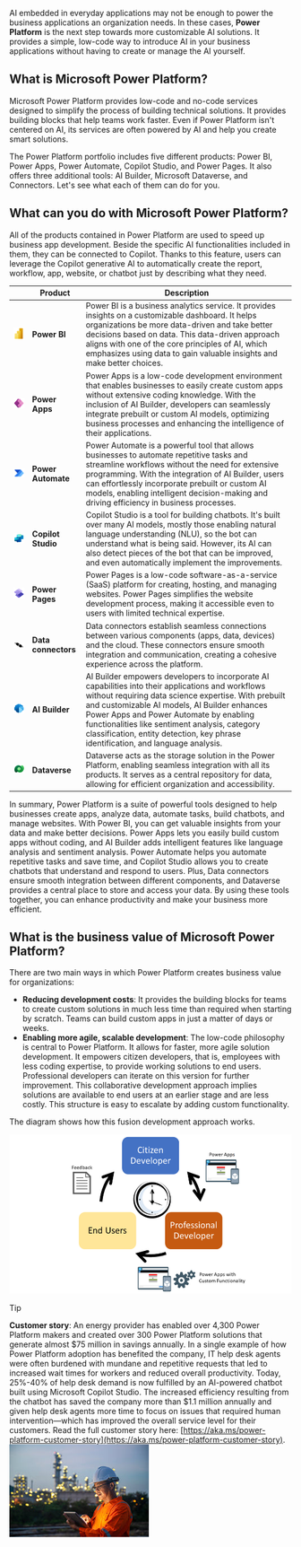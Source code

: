 AI embedded in everyday applications may not be enough to power the business applications an organization needs. In these cases, **Power Platform** is the next step towards more customizable AI solutions. It provides a simple, low-code way to introduce AI in your business applications without having to create or manage the AI yourself.

## What is Microsoft Power Platform?

Microsoft Power Platform provides low-code and no-code services designed to simplify the process of building technical solutions. It provides building blocks that help teams work faster. Even if Power Platform isn't centered on AI, its services are often powered by AI and help you create smart solutions.

The Power Platform portfolio includes five different products: Power BI, Power Apps, Power Automate, Copilot Studio, and Power Pages. It also offers three additional tools: AI Builder, Microsoft Dataverse, and Connectors. Let's see what each of them can do for you.

## What can you do with Microsoft Power Platform?

All of the products contained in Power Platform are used to speed up business app development. Beside the specific AI functionalities included in them, they can be connected to Copilot. Thanks to this feature, users can leverage the Copilot generative AI to automatically create the report, workflow, app, website, or chatbot just by describing what they need.

||**Product**|**Description**|
|-|-|-|
|![Image of Power BI logo.](../media/power-bi-graphic.png)|**Power BI**|Power BI is a business analytics service. It provides insights on a customizable dashboard. It helps organizations be more data-driven and take better decisions based on data. This data-driven approach aligns with one of the core principles of AI, which emphasizes using data to gain valuable insights and make better choices.|
|![Image of Power Apps logo.](../media/power-apps-graphic.png)|**Power Apps**|Power Apps is a low-code development environment that enables businesses to easily create custom apps without extensive coding knowledge. With the inclusion of AI Builder, developers can seamlessly integrate prebuilt or custom AI models, optimizing business processes and enhancing the intelligence of their applications.|
|![Image of Power Automate logo.](../media/power-automate-graphic.png)|**Power Automate**|Power Automate is a powerful tool that allows businesses to automate repetitive tasks and streamline workflows without the need for extensive programming. With the integration of AI Builder, users can effortlessly incorporate prebuilt or custom AI models, enabling intelligent decision-making and driving efficiency in business processes.|
|![Image of Copilot Studio logo.](../media/copilot-studio-graphic.png)|**Copilot Studio**|Copilot Studio is a tool for building chatbots. It's built over many AI models, mostly those enabling natural language understanding (NLU), so the bot can understand what is being said. However, its AI can also detect pieces of the bot that can be improved, and even automatically implement the improvements.|
|![Image of Power Pages logo.](../media/power-pages-graphic.png)|**Power Pages**|Power Pages is a low-code software-as-a-service (SaaS) platform for creating, hosting, and managing websites. Power Pages simplifies the website development process, making it accessible even to users with limited technical expertise.|
|![Image of Data connectors logo.](../media/data-connectors-graphic.png)|**Data connectors**|Data connectors establish seamless connections between various components (apps, data, devices) and the cloud. These connectors ensure smooth integration and communication, creating a cohesive experience across the platform.|
|![Image of AI Builder logo.](../media/ai-builder-graphic.png)|**AI Builder**|AI Builder empowers developers to incorporate AI capabilities into their applications and workflows without requiring data science expertise. With prebuilt and customizable AI models, AI Builder enhances Power Apps and Power Automate by enabling functionalities like sentiment analysis, category classification, entity detection, key phrase identification, and language analysis.|
|![Image of Dataverse logo.](../media/dataverse-graphic.png)|**Dataverse**|Dataverse acts as the storage solution in the Power Platform, enabling seamless integration with all its products. It serves as a central repository for data, allowing for efficient organization and accessibility.|

In summary, Power Platform is a suite of powerful tools designed to help businesses create apps, analyze data, automate tasks, build chatbots, and manage websites. With Power BI, you can get valuable insights from your data and make better decisions. Power Apps lets you easily build custom apps without coding, and AI Builder adds intelligent features like language analysis and sentiment analysis. Power Automate helps you automate repetitive tasks and save time, and Copilot Studio allows you to create chatbots that understand and respond to users. Plus, Data connectors ensure smooth integration between different components, and Dataverse provides a central place to store and access your data. By using these tools together, you can enhance productivity and make your business more efficient.

## What is the business value of Microsoft Power Platform?

There are two main ways in which Power Platform creates business value for organizations:

* **Reducing development costs**: It provides the building blocks for teams to create custom solutions in much less time than required when starting by scratch. Teams can build custom apps in just a matter of days or weeks.
* **Enabling more agile, scalable development**: The low-code philosophy is central to Power Platform. It allows for faster, more agile solution development. It empowers citizen developers, that is, employees with less coding expertise, to provide working solutions to end users. Professional developers can iterate on this version for further improvement. This collaborative development approach implies solutions are available to end users at an earlier stage and are less costly. This structure is easy to escalate by adding custom functionality.

The diagram shows how this fusion development approach works.

![A screenshot of a graph showing the citizen developer creating apps, the professional developer adding custom functionality, and end users giving feedback.](../media/5-discover-how-microsoft-power-platform-2.png)

>[!TIP]
>**Customer story**: An energy provider has enabled over 4,300 Power Platform makers and created over 300 Power Platform solutions that generate almost $75 million in savings annually. In a single example of how Power Platform adoption has benefited the company, IT help desk agents were often burdened with mundane and repetitive requests that led to increased wait times for workers and reduced overall productivity. Today, 25%-40% of help desk demand is now fulfilled by an AI-powered chatbot built using Microsoft Copilot Studio. The increased efficiency resulting from the chatbot has saved the company more than $1.1 million annually and given help desk agents more time to focus on issues that required human intervention—which has improved the overall service level for their customers. Read the full customer story here: [https://aka.ms/power-platform-customer-story](https://aka.ms/power-platform-customer-story). ![Photo of an energy worker using Power Platform on a tablet.](../media/power-platform-customer-story.jpg)

